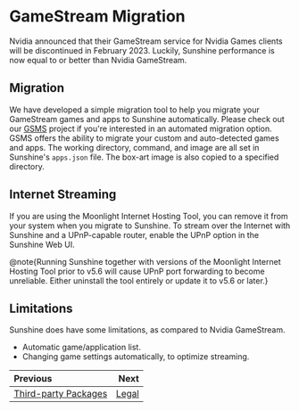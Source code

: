# GameStream Migration
Nvidia announced that their GameStream service for Nvidia Games clients will be discontinued in February 2023.
Luckily, Sunshine performance is now equal to or better than Nvidia GameStream.

## Migration
We have developed a simple migration tool to help you migrate your GameStream games and apps to Sunshine automatically.
Please check out our [GSMS](https://github.com/LizardByte/GSMS) project if you're interested in an automated
migration option. GSMS offers the ability to migrate your custom and auto-detected games and apps. The
working directory, command, and image are all set in Sunshine's `apps.json` file. The box-art image is also copied
to a specified directory.

## Internet Streaming
If you are using the Moonlight Internet Hosting Tool, you can remove it from your system when you migrate to Sunshine.
To stream over the Internet with Sunshine and a UPnP-capable router, enable the UPnP option in the Sunshine Web UI.

@note{Running Sunshine together with versions of the Moonlight Internet Hosting Tool prior to v5.6 will cause UPnP
port forwarding to become unreliable. Either uninstall the tool entirely or update it to v5.6 or later.}

## Limitations
Sunshine does have some limitations, as compared to Nvidia GameStream.

* Automatic game/application list.
* Changing game settings automatically, to optimize streaming.

<div class="section_buttons">

| Previous                                        |              Next |
|:------------------------------------------------|------------------:|
| [Third-party Packages](third_party_packages.md) | [Legal](legal.md) |

</div>
